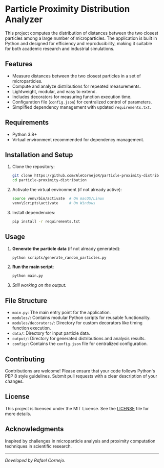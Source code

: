 # Particle Proximity Distribution Analyzer

This project computes the distribution of distances between the two closest particles among a large number of microparticles. The application is built in Python and designed for efficiency and reproducibility, making it suitable for both academic research and industrial simulations.

## Features

- Measure distances between the two closest particles in a set of microparticles.
- Compute and analyze distributions for repeated measurements.
- Lightweight, modular, and easy to extend.
- Includes decorators for measuring function execution time.
- Configuration file (`config.json`) for centralized control of parameters.
- Simplified dependency management with updated `requirements.txt`.

## Requirements

- Python 3.8+  
- Virtual environment recommended for dependency management.  

## Installation and Setup

1. Clone the repository:  
   ```bash
   git clone https://github.com/AleCornejoR/particle-proximity-distribution.git
   cd particle-proximity-distribution
   ```

2. Activate the virtual environment (if not already active):  
   ```bash
   source venv/bin/activate  # On macOS/Linux
   venv\Scripts\activate     # On Windows
   ```

3. Install dependencies:  
   ```bash
   pip install -r requirements.txt
   ```

## Usage

1. **Generate the particle data** (if not already generated):
   ```bash
   python scripts/generate_random_particles.py
   ```

2. **Run the main script**:  
   ```bash
   python main.py
   ```

3. *Still working on the output.*

## File Structure

- `main.py`: The main entry point for the application.
- `modules/`: Contains modular Python scripts for reusable functionality.
- `modules/decorators/`: Directory for custom decorators like timing function execution.
- `data/`: Directory for input particle data.
- `output/`: Directory for generated distributions and analysis results.
- `config/`: Contains the `config.json` file for centralized configuration.

## Contributing

Contributions are welcome! Please ensure that your code follows Python's PEP 8 style guidelines. Submit pull requests with a clear description of your changes.

## License

This project is licensed under the MIT License. See the [LICENSE](LICENSE) file for more details.

## Acknowledgments

Inspired by challenges in microparticle analysis and proximity computation techniques in scientific research.

---

*Developed by Rafael Cornejo.*
